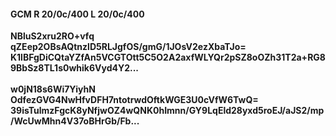 #### GCM R 20/0c/400 L 20/0c/400
**NBluS2xru2RO+vfq**<br/>**qZEep2OBsAQtnzlD5RLJgfOS/gmG/1JOsV2ezXbaTJo=**<br/>**K1lBFgDiCQtaYZfAn5VCGTOtt5C5O2A2axfWLYQr2pSZ8oOZh31T2a+RG89BbSz8TL1s0whik6Vyd4Y2...**<br/><br/>
**w0jN18s6Wi7YiyhN**<br/>**OdfezGVG4NwHfvDFH7ntotrwdOftkWGE3U0cVfW6TwQ=**<br/>**39isTulmzFgcK8yNfjwOZ4wQNK0hImnn/GY9LqEld28yxd5roEJ/aJS2/mp/WcUwMhn4V37oBHrGb/Fb...**